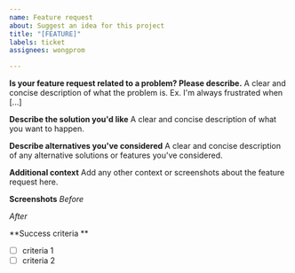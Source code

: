 ```yaml
---
name: Feature request
about: Suggest an idea for this project
title: "[FEATURE]"
labels: ticket
assignees: wongprom

---
```


**Is your feature request related to a problem? Please describe.**
A clear and concise description of what the problem is. Ex. I'm always frustrated when [...]

**Describe the solution you'd like**
A clear and concise description of what you want to happen.

**Describe alternatives you've considered**
A clear and concise description of any alternative solutions or features you've considered.

**Additional context**
Add any other context or screenshots about the feature request here.

**Screenshots**
_Before_

_After_


**Success criteria **
- [ ] criteria 1
- [ ] criteria 2
